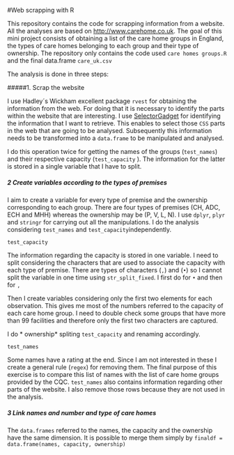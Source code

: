 #Web scrapping with R

This repository contains the code for scrapping information from a website. All the analyses are based on http://www.carehome.co.uk. The goal of this mini project consists of obtaining a list of the care home groups in England, the types of care homes belonging to each group and their type of ownership. The repository only contains the code used `care homes groups.R` and the final data.frame `care_uk.csv` 

The analysis is done in three steps: 

#####1. Scrap the website 

I use Hadley´s Wickham excellent package `rvest` for obtaining the information from the web. For doing that it is necessary to identify the parts within the website that are interesting. I use [SelectorGadget](http://selectorgadget.com) for identifying the information that I want to retrieve. This enables to select those `CSS` parts in the web that are going to be analysed. Subsequently this information needs to be transformed into a `data.frame` to be manipulated and analysed. 

I do this operation twice for getting the names of the groups (`test_names`) and their respective capacity (`test_capacity`
). The information for the latter is stored in a single variable that I have to split.

##### 2 Create variables according to the types of premises

I aim to create a variable for every type of premise and the ownership corresponding to each group. There are four types of premises (CH, ADC, ECH and MHH) whereas the ownership may be (P, V, L, N). I use `dplyr`, `plyr` and `stringr` for carrying out all the manipulations. I do the analysis considering `test_names` and `test_capacity`independently. 

`test_capacity`

The information regarding the capacity is stored in one variable. I need to split considering the characters that are used to associate the capacity with each type of premise. There are  types of characters (`,`) and (`•`) so I cannot split the variable in one time using `str_split_fixed`. I first do for `•` and then for `,`

Then I create variables considering only the first two elements for each observation. This gives me most of the numbers referred to the capacity of each care home group. I need to double check some groups that have more than 99 facilities and therefore only the first two characters are captured. 

I do * ownership* spliting `test_capacity` and renaming accordingly.

`test_names`

Some names have a rating at the end. Since I am not interested in these I create a general rule (`regex`) for removing them. The final purpose of this exercise is to compare this list of names with the list of care home groups provided by the CQC. `test_names` also contains information regarding other parts of the website. I also remove those rows because they are not used in the analysis. 

##### 3 Link names and number and type of care homes

The `data.frames` referred to the names, the capacity and the ownership have the same dimension. It is possible to merge them simply by `finaldf = data.frame(names, capacity, ownership)`







